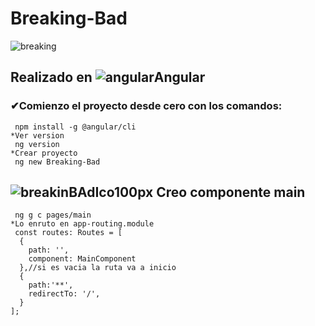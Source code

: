 #  Breaking-Bad 
![breaking](https://user-images.githubusercontent.com/71487857/216112770-05829518-e2f5-49af-902b-c096938b0042.png)
## Realizado en ![angular](https://user-images.githubusercontent.com/71487857/212993270-3cf1454e-f0d7-4164-bc01-20d5fe6469cd.png)Angular
### ✔Comienzo el proyecto desde cero con los comandos: 
```
 npm install -g @angular/cli
*Ver version
 ng version
*Crear proyecto 
 ng new Breaking-Bad
```

## ![breakinBAdIco100px](https://user-images.githubusercontent.com/71487857/216125931-0464facc-090a-4251-9737-1ee2389ca9ff.jpg) Creo componente main
```
 ng g c pages/main 
*Lo enruto en app-routing.module
 const routes: Routes = [
  {
    path: '',
    component: MainComponent
  },//si es vacia la ruta va a inicio
  {
    path:'**',
    redirectTo: '/',
  }
];

```
